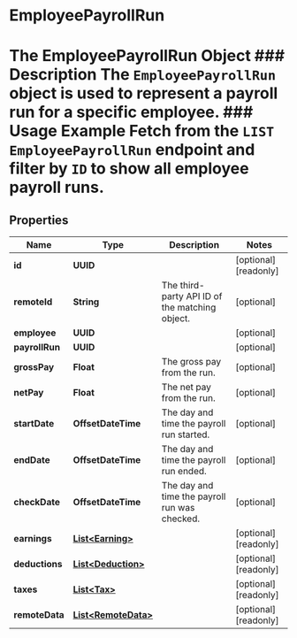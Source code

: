 

# EmployeePayrollRun

# The EmployeePayrollRun Object ### Description The `EmployeePayrollRun` object is used to represent a payroll run for a specific employee.  ### Usage Example Fetch from the `LIST EmployeePayrollRun` endpoint and filter by `ID` to show all employee payroll runs.

## Properties

Name | Type | Description | Notes
------------ | ------------- | ------------- | -------------
**id** | **UUID** |  |  [optional] [readonly]
**remoteId** | **String** | The third-party API ID of the matching object. |  [optional]
**employee** | **UUID** |  |  [optional]
**payrollRun** | **UUID** |  |  [optional]
**grossPay** | **Float** | The gross pay from the run. |  [optional]
**netPay** | **Float** | The net pay from the run. |  [optional]
**startDate** | **OffsetDateTime** | The day and time the payroll run started. |  [optional]
**endDate** | **OffsetDateTime** | The day and time the payroll run ended. |  [optional]
**checkDate** | **OffsetDateTime** | The day and time the payroll run was checked. |  [optional]
**earnings** | [**List&lt;Earning&gt;**](Earning.md) |  |  [optional] [readonly]
**deductions** | [**List&lt;Deduction&gt;**](Deduction.md) |  |  [optional] [readonly]
**taxes** | [**List&lt;Tax&gt;**](Tax.md) |  |  [optional] [readonly]
**remoteData** | [**List&lt;RemoteData&gt;**](RemoteData.md) |  |  [optional] [readonly]



